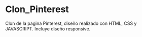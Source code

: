 # Clon_Pinterest
Clon de la pagina Pinterest, diseño realizado con HTML, CSS y JAVASCRIPT. Incluye diseño responsive.
